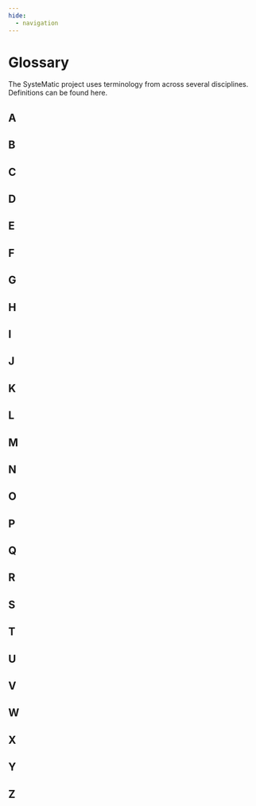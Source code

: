 ```yaml
---
hide:
  - navigation
---
```


# Glossary
The SysteMatic project uses terminology from across several disciplines. Definitions can be found here.

## A

## B

## C

## D

## E

## F

## G

## H

## I

## J

## K

## L

## M

## N

## O

## P

## Q

## R

## S

## T

## U

## V

## W

## X

## Y

## Z

